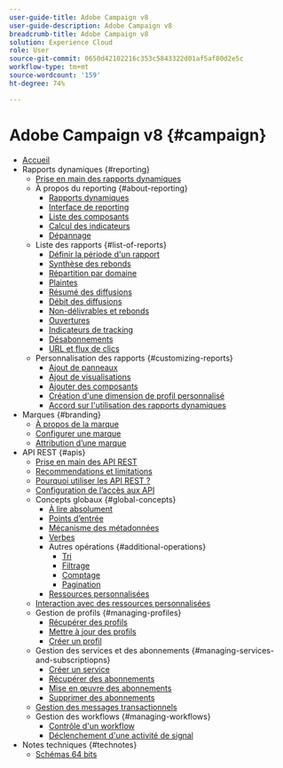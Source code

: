 ```yaml
---
user-guide-title: Adobe Campaign v8
user-guide-description: Adobe Campaign v8
breadcrumb-title: Adobe Campaign v8
solution: Experience Cloud
role: User
source-git-commit: 0650d42102216c353c5843322d01af5af80d2e5c
workflow-type: tm+mt
source-wordcount: '159'
ht-degree: 74%

---
```


# Adobe Campaign v8 {#campaign}

+ [Accueil](campaign-standard-migration-home.md)
+ Rapports dynamiques {#reporting}
   + [Prise en main des rapports dynamiques](reporting/get-started-reporting.md)
   + À propos du reporting {#about-reporting}
      + [Rapports dynamiques](reporting/about-dynamic-reports.md)
      + [Interface de reporting](reporting/reporting-interface.md)
      + [Liste des composants](reporting/list-of-components.md)
      + [Calcul des indicateurs](reporting/indicator-calculation.md)
      + [Dépannage](reporting/troubleshooting.md)
   + Liste des rapports {#list-of-reports}
      + [Définir la période d&#39;un rapport](reporting/defining-the-report-period.md)
      + [Synthèse des rebonds](reporting/bounce-summary.md)
      + [Répartition par domaine](reporting/breakdown-by-domains.md)
      + [Plaintes](reporting/complaints.md)
      + [Résumé des diffusions](reporting/delivery-summary.md)
      + [Débit des diffusions](reporting/delivery-throughput.md)
      + [Non-délivrables et rebonds](reporting/non-deliverables-and-bounces.md)
      + [Ouvertures](reporting/opens.md)
      + [Indicateurs de tracking](reporting/tracking-indicators.md)
      + [Désabonnements](reporting/unsubscriptions.md)
      + [URL et flux de clics](reporting/urls-and-click-streams.md)
   + Personnalisation des rapports {#customizing-reports}
      + [Ajout de panneaux](reporting/adding-panels.md)
      + [Ajout de visualisations](reporting/adding-visualizations.md)
      + [Ajouter des composants](reporting/adding-components.md)
      + [Création d&#39;une dimension de profil personnalisé](reporting/creating-a-custom-profile-dimension.md)
      + [Accord sur l&#39;utilisation des rapports dynamiques](reporting/pii-agreement.md)
+ Marques {#branding}
   + [À propos de la marque](branding/branding-gs.md)
   + [Configurer une marque](branding/branding-configure.md)
   + [Attribution d’une marque](branding/branding-assign.md)
+ API REST {#apis}
   + [Prise en main des API REST](api/get-started-apis.md)
   + [Recommendations et limitations](api/limitations.md)
   + [Pourquoi utiliser les API REST ?](api/why-using-campaign-standard-apis.md)
   + [Configuration de l’accès aux API](api/setting-up-api-access.md)
   + Concepts globaux {#global-concepts}
      + [À lire absolument](api/must-read.md)
      + [Points d’entrée](api/endpoints.md)
      + [Mécanisme des métadonnées](api/metadata-mechanism.md)
      + [Verbes](api/verbs.md)
      + Autres opérations {#additional-operations}
         + [Tri](api/sorting.md)
         + [Filtrage](api/filtering.md)
         + [Comptage](api/counting.md)
         + [Pagination](api/pagination.md)
      + [Ressources personnalisées](api/custom-resources.md)
   + [Interaction avec des ressources personnalisées](api/interacting-with-custom-resources.md)
   + Gestion de profils {#managing-profiles}
      + [Récupérer des profils](api/retrieving-profiles.md)
      + [Mettre à jour des profils](api/updating-profiles.md)
      + [Créer un profil](api/creating-profiles-api.md)
   + Gestion des services et des abonnements {#managing-services-and-subscriptiopns}
      + [Créer un service](api/creating-a-service.md)
      + [Récupérer des abonnements](api/retrieving-subscriptions.md)
      + [Mise en œuvre des abonnements](api/perform-subscriptions.md)
      + [Supprimer des abonnements](api/deleting-subscriptions.md)
   + [Gestion des messages transactionnels](api/managing-transactional-messages.md)
   + Gestion des workflows {#managing-workflows}
      + [Contrôle d&#39;un workflow](api/controlling-a-workflow.md)
      + [Déclenchement d&#39;une activité de signal](api/triggering-a-signal-activity.md)
+ Notes techniques {#technotes}
   + [Schémas 64 bits](technotes/64-bit-tables.md)


